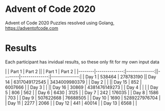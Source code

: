 # Advent of Code 2020
Advent of Code 2020 Puzzles resolved using Golang, https://adventofcode.com

# Results 

Each participant has invidual results, so these only fit for my own input data

|        |        Part 1 |        Part 2 ||        |        Part 1 |        Part 2 |
|--------|--------------:|--------------:||--------|--------------:|--------------:|
| Day 1  |        538464 |     278783190 || Day 14 | 6317049172545 | 3434009980379 |
| Day 2  |               |               || Day 15 |           852 |       6007666 |
| Day 3  |               |               || Day 16 |         30869 | 4381476149273 |
| Day 4  |               |               |
| Day 5  |           806 |           562 |
| Day 6  |          6430 |          3125 |
| Day 7  |           242 |        176035 |
| Day 8  |          1586 |           703 |
| Day 9  |     507622668 |      76688505 |
| Day 10 |          1690 | 5289227976704 |
| Day 11 |          2277 |          2066 |
| Day 12 |           441 |         40014 |
| Day 13 |          6568 |               |
